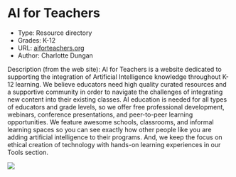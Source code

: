 # AI for Teachers
* Type: Resource directory
* Grades: K-12
* URL: [aiforteachers.org](https://aiforteachers.org)
* Author: Charlotte Dungan

Description (from the web site): AI for Teachers is a website dedicated to supporting the integration of Artificial Intelligence knowledge throughout K-12 learning. We believe educators need high quality curated resources and a supportive community in order to navigate the challenges of integrating new content into their existing classes. AI education is needed for all types of educators and grade levels, so we offer free professional development, webinars, conference presentations, and peer-to-peer learning opportunities. We feature awesome schools, classrooms, and informal learning spaces so you can see exactly how other people like you are adding artificial intelligence to their programs. And, we keep the focus on ethical creation of technology with hands-on learning experiences in our Tools section.


![](https://github.com/touretzkyds/ai4k12/raw/master/images/ai-for-teachers.png)
